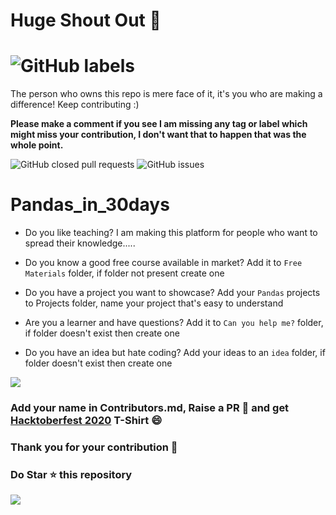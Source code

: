 # Huge Shout Out :clap:
# ![GitHub labels](https://img.shields.io/github/labels/achoudh5/Manipulating_Excel_Sheet/Hacktoberfest?style=for-the-badge)  
  The person who owns this repo is mere face of it, it's you who are making a difference! Keep contributing :)
  
  **Please make a comment if you see I am missing any tag or label which might miss your contribution, I don't want that to happen that was the whole point.**

![GitHub closed pull requests](https://img.shields.io/github/issues-pr-closed/achoudh5/Pandas_in_30days?color=florescent%20green) ![GitHub issues](https://img.shields.io/github/issues/achoudh5/Pandas_in_30days?color=red)
# Pandas_in_30days

- Do you like teaching? I am making this platform for people who want to spread their knowledge.....

- Do you know a good free course available in market? Add it to `Free Materials` folder, if folder not present create one

- Do you have a project you want to showcase? Add your `Pandas` projects to Projects folder, name your project that's easy to understand

- Are you a learner and have questions? Add it to `Can you help me?` folder, if folder doesn't exist then create one

- Do you have an idea but hate coding? Add your ideas to an `idea` folder, if folder doesn't exist then create one

![](https://media.giphy.com/media/qSxNuLJsb5NPq/giphy.gif)



### Add your name in Contributors.md, Raise a PR :rocket: and get [Hacktoberfest 2020](https://hacktoberfest.digitalocean.com/) T-Shirt :smile: 
### Thank you for your contribution :clap:
### Do Star :star: this repository
![](https://media.giphy.com/media/USV0ym3bVWQJJmNu3N/giphy.gif)
